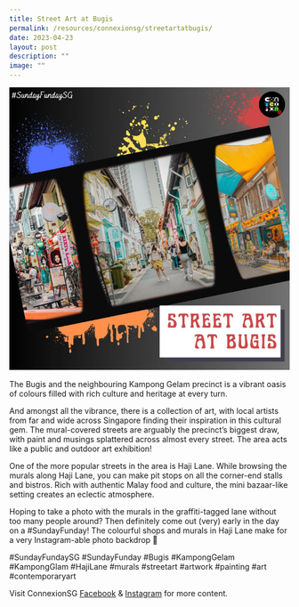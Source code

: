 ```yaml
---
title: Street Art at Bugis
permalink: /resources/connexionsg/streetartatbugis/
date: 2023-04-23
layout: post
description: ""
image: ""
---
```

![](/images/connexionsg/2023/street%20art%20at%20bugis.png)

The Bugis and the neighbouring Kampong Gelam precinct is a vibrant oasis of colours filled with rich culture and heritage at every turn.

And amongst all the vibrance, there is a collection of art, with local artists from far and wide across Singapore finding their inspiration in this cultural gem.
The mural-covered streets are arguably the precinct’s biggest draw, with paint and musings splattered across almost every street. The area acts like a public and outdoor art exhibition!

One of the more popular streets in the area is Haji Lane. While browsing the murals along Haji Lane, you can make pit stops on all the corner-end stalls and bistros. Rich with authentic Malay food and culture, the mini bazaar-like setting creates an eclectic atmosphere.

Hoping to take a photo with the murals in the graffiti-tagged lane without too many people around? Then definitely come out (very) early in the day on a #SundayFunday! The colourful shops and murals in Haji Lane make for a very Instagram-able photo backdrop 📸

#SundayFundaySG #SundayFunday #Bugis #KampongGelam #KampongGlam #HajiLane #murals #streetart #artwork #painting #art #contemporaryart

Visit ConnexionSG [Facebook](https://www.facebook.com/ConnexionSG) & [Instagram](https://www.instagram.com/connexionsg/) for more content.